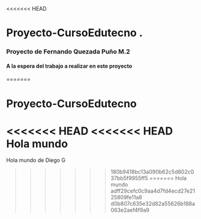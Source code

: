 <<<<<<< HEAD
# Proyecto-CursoEdutecno .

### Proyecto de Fernando Quezada Puño M.2
#### A la espera del trabajo a realizar en este proyecto 
=======
# Proyecto-CursoEdutecno
<<<<<<< HEAD
<<<<<<< HEAD
Hola mundo
=======
Hola mundo de Diego G
>>>>>>> 180b9418bc13a090b62c5d802c037bb5f9955ff5
=======
Hola mundo
>>>>>>> adff29cefc0c9aa4d7fd4ecd27e2125809fe11a8
>>>>>>> d0b807c635e32d82a55626b188a063e2aef4f9a9
